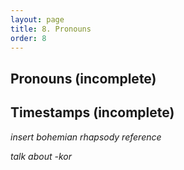 ```yaml
---
layout: page
title: 8. Pronouns
order: 8
---
```


## Pronouns (incomplete)

## Timestamps (incomplete)

*insert bohemian rhapsody reference*

*talk about -kor*
